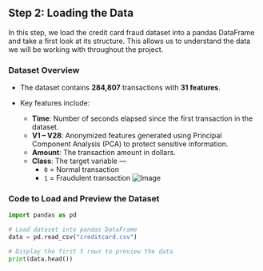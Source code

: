 ## Step 2: Loading the Data

In this step, we load the credit card fraud dataset into a pandas DataFrame and take a first look at its structure. This allows us to understand the data we will be working with throughout the project.

### Dataset Overview

- The dataset contains **284,807** transactions with **31 features**.
- Key features include:

  - **Time**: Number of seconds elapsed since the first transaction in the dataset.
  - **V1 – V28**: Anonymized features generated using Principal Component Analysis (PCA) to protect sensitive information.
  - **Amount**: The transaction amount in dollars.
  - **Class**: The target variable —  
    - `0` = Normal transaction  
    - `1` = Fraudulent transaction
![Image](https://github.com/user-attachments/assets/7e46dd11-5f6b-4912-931e-b3097d23ba0c)
### Code to Load and Preview the Dataset

```python
import pandas as pd

# Load dataset into pandas DataFrame
data = pd.read_csv("creditcard.csv")

# Display the first 5 rows to preview the data
print(data.head())
